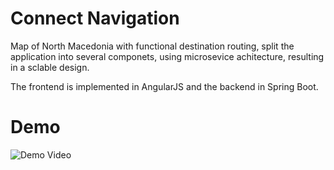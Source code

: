 # Connect Navigation

Map of North Macedonia with functional destination routing, split the
application into several componets, using microsevice achitecture, resulting in
a sclable design.

The frontend is implemented in AngularJS and the backend in Spring Boot.

# Demo

![Demo Video](./docs/demo.gif)

